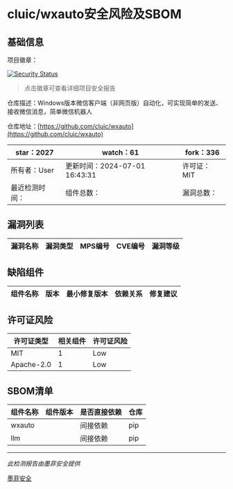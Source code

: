 # cluic/wxauto安全风险及SBOM

## 基础信息

项目徽章：

[![Security Status](https://www.murphysec.com/platform3/v31/badge/1807857502864617472.svg)](https://www.murphysec.com/console/report/1805673982324989952/1807857502864617472)

> 点击徽章可查看详细项目安全报告

仓库描述：Windows版本微信客户端（非网页版）自动化，可实现简单的发送、接收微信消息，简单微信机器人

仓库地址：[https://github.com/cluic/wxauto](https://github.com/cluic/wxauto)

| star：2027 | watch：61 | fork：336 |
| ----------- | -------------- | ------------ |
| 所有者：User | 更新时间：2024-07-01 16:43:31 | 许可证：MIT |
| 最近检测时间： | 组件总数： | 漏洞总数： |




## 漏洞列表

| 漏洞名称 | 漏洞类型 | MPS编号 | CVE编号 | 漏洞等级 |
| ------- | ------ | ------- | ------ | ----- |





## 缺陷组件

| 组件名称 | 版本 | 最小修复版本 | 依赖关系 | 修复建议 |
| -------- | ---- | ------------ | -------- | -------- |





## 许可证风险

| 许可证类型 | 相关组件 | 许可证风险 |
| ---------- | -------- | ---------- |
|MIT|1|Low|
|Apache-2.0|1|Low|




## SBOM清单

| 组件名称 | 组件版本 | 是否直接依赖 | 仓库 |
| -------- | -------- | ------------ | ---- |
|wxauto||间接依赖|pip|
|llm||间接依赖|pip|


------

*此检测报告由墨菲安全提供*

[墨菲安全](www.murphysec.com)